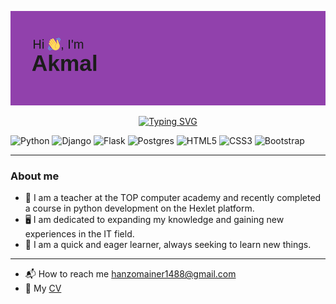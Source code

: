 ![Описание](header.png)
<center><a href="https://git.io/typing-svg"><img src="https://readme-typing-svg.herokuapp.com?font=Fira+Code&pause=1000&random=false&width=435&lines=Python+backend+developer+from+Russia+" alt="Typing SVG" /></a></center>

![Python](https://img.shields.io/badge/python-3670A0?style=for-the-badge&logo=python&logoColor=ffdd54)
![Django](https://img.shields.io/badge/django-%23092E20.svg?style=for-the-badge&logo=django&logoColor=white)
![Flask](https://img.shields.io/badge/flask-%23000.svg?style=for-the-badge&logo=flask&logoColor=white)
![Postgres](https://img.shields.io/badge/postgres-%23316192.svg?style=for-the-badge&logo=postgresql&logoColor=white)
![HTML5](https://img.shields.io/badge/html5-%23E34F26.svg?style=for-the-badge&logo=html5&logoColor=white)
![CSS3](https://img.shields.io/badge/css3-%231572B6.svg?style=for-the-badge&logo=css3&logoColor=white)
![Bootstrap](https://img.shields.io/badge/bootstrap-%238511FA.svg?style=for-the-badge&logo=bootstrap&logoColor=white)

---

### About me
* 🏫 I am a teacher at the TOP computer academy and recently completed a course in python development on the Hexlet platform.
* 🖥 I am dedicated to expanding my knowledge and gaining new experiences in the IT field.
* 📖 I am a quick and eager learner, always seeking to learn new things.

---

* 📬 How to reach me hanzomainer1488@gmail.com
* 📄 My [CV](https://khabarovsk.hh.ru/resume/2617afe2ff0c56fe9e0039ed1f445556524230)
